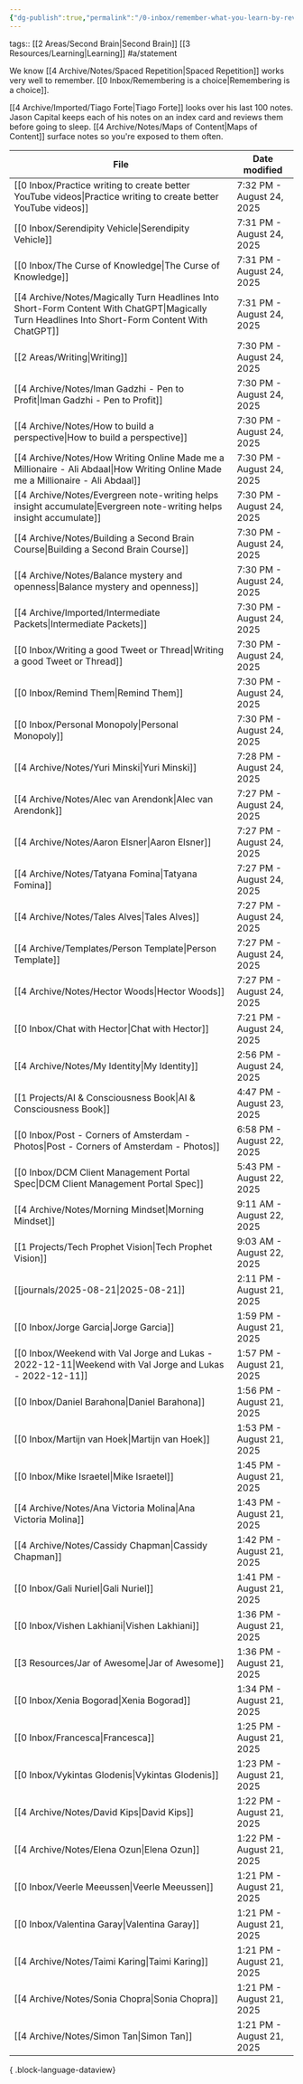 ```yaml
---
{"dg-publish":true,"permalink":"/0-inbox/remember-what-you-learn-by-reviewing-recent-notes-regularly/"}
---
```


tags:: [[2 Areas/Second Brain\|Second Brain]] [[3 Resources/Learning\|Learning]] #a/statement 

We know [[4 Archive/Notes/Spaced Repetition\|Spaced Repetition]] works very well to remember. [[0 Inbox/Remembering is a choice\|Remembering is a choice]].

[[4 Archive/Imported/Tiago Forte\|Tiago Forte]] looks over his last 100 notes.
Jason Capital keeps each of his notes on an index card and reviews them before going to sleep.
[[4 Archive/Notes/Maps of Content\|Maps of Content]] surface notes so you're exposed to them often.

| File                                                                                                                                                | Date modified             |
| --------------------------------------------------------------------------------------------------------------------------------------------------- | ------------------------- |
| [[0 Inbox/Practice writing to create better YouTube videos\|Practice writing to create better YouTube videos]]                                   | 7:32 PM - August 24, 2025 |
| [[0 Inbox/Serendipity Vehicle\|Serendipity Vehicle]]                                                                                             | 7:31 PM - August 24, 2025 |
| [[0 Inbox/The Curse of Knowledge\|The Curse of Knowledge]]                                                                                       | 7:31 PM - August 24, 2025 |
| [[4 Archive/Notes/Magically Turn Headlines Into Short-Form Content With ChatGPT\|Magically Turn Headlines Into Short-Form Content With ChatGPT]] | 7:31 PM - August 24, 2025 |
| [[2 Areas/Writing\|Writing]]                                                                                                                     | 7:30 PM - August 24, 2025 |
| [[4 Archive/Notes/Iman Gadzhi - Pen to Profit\|Iman Gadzhi - Pen to Profit]]                                                                     | 7:30 PM - August 24, 2025 |
| [[4 Archive/Notes/How to build a perspective\|How to build a perspective]]                                                                       | 7:30 PM - August 24, 2025 |
| [[4 Archive/Notes/How Writing Online Made me a Millionaire - Ali Abdaal\|How Writing Online Made me a Millionaire - Ali Abdaal]]                 | 7:30 PM - August 24, 2025 |
| [[4 Archive/Notes/Evergreen note-writing helps insight accumulate\|Evergreen note-writing helps insight accumulate]]                             | 7:30 PM - August 24, 2025 |
| [[4 Archive/Notes/Building a Second Brain Course\|Building a Second Brain Course]]                                                               | 7:30 PM - August 24, 2025 |
| [[4 Archive/Notes/Balance mystery and openness\|Balance mystery and openness]]                                                                   | 7:30 PM - August 24, 2025 |
| [[4 Archive/Imported/Intermediate Packets\|Intermediate Packets]]                                                                                | 7:30 PM - August 24, 2025 |
| [[0 Inbox/Writing a good Tweet or Thread\|Writing a good Tweet or Thread]]                                                                       | 7:30 PM - August 24, 2025 |
| [[0 Inbox/Remind Them\|Remind Them]]                                                                                                             | 7:30 PM - August 24, 2025 |
| [[0 Inbox/Personal Monopoly\|Personal Monopoly]]                                                                                                 | 7:30 PM - August 24, 2025 |
| [[4 Archive/Notes/Yuri Minski\|Yuri Minski]]                                                                                                     | 7:28 PM - August 24, 2025 |
| [[4 Archive/Notes/Alec van Arendonk\|Alec van Arendonk]]                                                                                         | 7:27 PM - August 24, 2025 |
| [[4 Archive/Notes/Aaron Elsner\|Aaron Elsner]]                                                                                                   | 7:27 PM - August 24, 2025 |
| [[4 Archive/Notes/Tatyana Fomina\|Tatyana Fomina]]                                                                                               | 7:27 PM - August 24, 2025 |
| [[4 Archive/Notes/Tales Alves\|Tales Alves]]                                                                                                     | 7:27 PM - August 24, 2025 |
| [[4 Archive/Templates/Person Template\|Person Template]]                                                                                         | 7:27 PM - August 24, 2025 |
| [[4 Archive/Notes/Hector Woods\|Hector Woods]]                                                                                                   | 7:27 PM - August 24, 2025 |
| [[0 Inbox/Chat with Hector\|Chat with Hector]]                                                                                                   | 7:21 PM - August 24, 2025 |
| [[4 Archive/Notes/My Identity\|My Identity]]                                                                                                     | 2:56 PM - August 24, 2025 |
| [[1 Projects/AI & Consciousness Book\|AI & Consciousness Book]]                                                                                  | 4:47 PM - August 23, 2025 |
| [[0 Inbox/Post - Corners of Amsterdam - Photos\|Post - Corners of Amsterdam - Photos]]                                                           | 6:58 PM - August 22, 2025 |
| [[0 Inbox/DCM Client Management Portal Spec\|DCM Client Management Portal Spec]]                                                                 | 5:43 PM - August 22, 2025 |
| [[4 Archive/Notes/Morning Mindset\|Morning Mindset]]                                                                                             | 9:11 AM - August 22, 2025 |
| [[1 Projects/Tech Prophet Vision\|Tech Prophet Vision]]                                                                                          | 9:03 AM - August 22, 2025 |
| [[journals/2025-08-21\|2025-08-21]]                                                                                                              | 2:11 PM - August 21, 2025 |
| [[0 Inbox/Jorge Garcia\|Jorge Garcia]]                                                                                                           | 1:59 PM - August 21, 2025 |
| [[0 Inbox/Weekend with Val Jorge and Lukas - 2022-12-11\|Weekend with Val Jorge and Lukas - 2022-12-11]]                                         | 1:57 PM - August 21, 2025 |
| [[0 Inbox/Daniel Barahona\|Daniel Barahona]]                                                                                                     | 1:56 PM - August 21, 2025 |
| [[0 Inbox/Martijn van Hoek\|Martijn van Hoek]]                                                                                                   | 1:53 PM - August 21, 2025 |
| [[0 Inbox/Mike Israetel\|Mike Israetel]]                                                                                                         | 1:45 PM - August 21, 2025 |
| [[4 Archive/Notes/Ana Victoria Molina\|Ana Victoria Molina]]                                                                                     | 1:43 PM - August 21, 2025 |
| [[4 Archive/Notes/Cassidy Chapman\|Cassidy Chapman]]                                                                                             | 1:42 PM - August 21, 2025 |
| [[0 Inbox/Gali Nuriel\|Gali Nuriel]]                                                                                                             | 1:41 PM - August 21, 2025 |
| [[0 Inbox/Vishen Lakhiani\|Vishen Lakhiani]]                                                                                                     | 1:36 PM - August 21, 2025 |
| [[3 Resources/Jar of Awesome\|Jar of Awesome]]                                                                                                   | 1:36 PM - August 21, 2025 |
| [[0 Inbox/Xenia Bogorad\|Xenia Bogorad]]                                                                                                         | 1:34 PM - August 21, 2025 |
| [[0 Inbox/Francesca\|Francesca]]                                                                                                                 | 1:25 PM - August 21, 2025 |
| [[0 Inbox/Vykintas Glodenis\|Vykintas Glodenis]]                                                                                                 | 1:23 PM - August 21, 2025 |
| [[4 Archive/Notes/David Kips\|David Kips]]                                                                                                       | 1:22 PM - August 21, 2025 |
| [[4 Archive/Notes/Elena Ozun\|Elena Ozun]]                                                                                                       | 1:22 PM - August 21, 2025 |
| [[0 Inbox/Veerle Meeussen\|Veerle Meeussen]]                                                                                                     | 1:21 PM - August 21, 2025 |
| [[0 Inbox/Valentina Garay\|Valentina Garay]]                                                                                                     | 1:21 PM - August 21, 2025 |
| [[4 Archive/Notes/Taimi Karing\|Taimi Karing]]                                                                                                   | 1:21 PM - August 21, 2025 |
| [[4 Archive/Notes/Sonia Chopra\|Sonia Chopra]]                                                                                                   | 1:21 PM - August 21, 2025 |
| [[4 Archive/Notes/Simon Tan\|Simon Tan]]                                                                                                         | 1:21 PM - August 21, 2025 |

{ .block-language-dataview}
